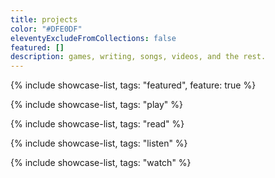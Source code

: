 ```yaml
---
title: projects
color: "#DFE0DF"
eleventyExcludeFromCollections: false
featured: []
description: games, writing, songs, videos, and the rest.
---
```

<div class="stack-sparse">
{% include showcase-list, tags: "featured", feature: true %}

{% include showcase-list, tags: "play" %}

{% include showcase-list, tags: "read" %}

{% include showcase-list, tags: "listen" %}

{% include showcase-list, tags: "watch" %}

</div>